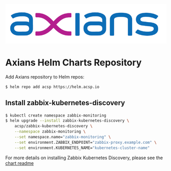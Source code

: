 <p align="center">
  <img src="https://raw.githubusercontent.com/axians-acsp/charts/stable/.github/assets/axians_logo.png" />
</p>

# Axians Helm Charts Repository

Add Axians repository to Helm repos:

```bash
$ helm repo add acsp https://helm.acsp.io
```

## Install zabbix-kubernetes-discovery

```bash
$ kubectl create namespace zabbix-monitoring
$ helm upgrade --install zabbix-kubernetes-discovery \
    acsp/zabbix-kubernetes-discovery \
    --namespace zabbix-monitoring \
    --set namespace.name="zabbix-monitoring" \
    --set environment.ZABBIX_ENDPOINT="zabbix-proxy.example.com" \
    --set environment.KUBERNETES_NAME="kubernetes-cluster-name"
```

For more details on installing Zabbix Kubernetes Discovery, please see the [chart readme](https://github.com/axians-acsp/zabbix-kubernetes-discovery)
